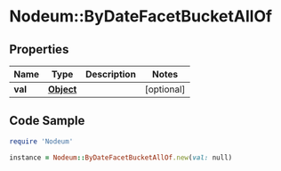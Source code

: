 # Nodeum::ByDateFacetBucketAllOf

## Properties

Name | Type | Description | Notes
------------ | ------------- | ------------- | -------------
**val** | [**Object**](.md) |  | [optional] 

## Code Sample

```ruby
require 'Nodeum'

instance = Nodeum::ByDateFacetBucketAllOf.new(val: null)
```


